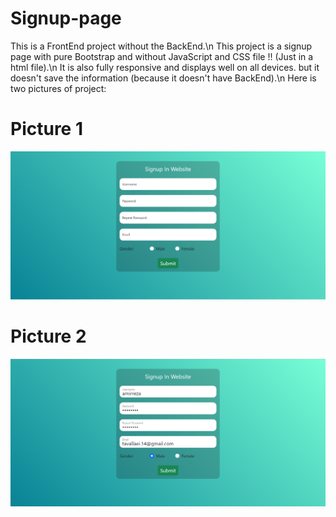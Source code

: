 # Signup-page
This is a FrontEnd project without the BackEnd.\n
This project is a signup page with pure Bootstrap and without JavaScript and CSS file !! (Just in a html file).\n
It is also fully responsive and displays well on all devices. but it doesn't save the information (because it doesn't have BackEnd).\n
Here is two pictures of project:

# Picture 1
<img src="media/screen1.PNG" alt="picture1"></img>

# Picture 2
<img src="media/screen2.PNG" alt="picture2"></img>
